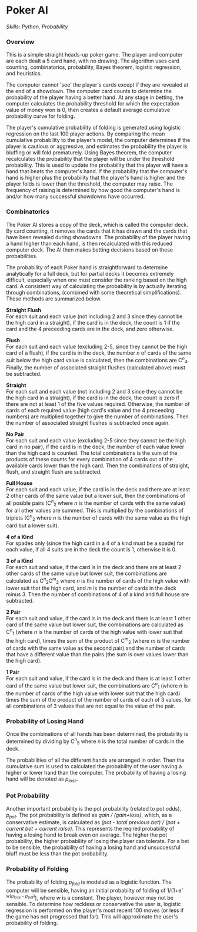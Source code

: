 # Poker AI
*Skills: Python, Probability*

### Overview
This is a simple straight heads-up poker game. The player and computer are each dealt a 5 card hand, with no drawing. The algorithm uses card counting, combinatorics, probability, Bayes theorem, logistic regression, and heuristics.

The computer cannot 'see' the player's cards except if they are revealed at the end of a showdown. The computer card counts to determine the probability of the player having a better hand. At any stage in betting, the computer calculates the probability threshold for which the expectation value of money won is 0, then creates a default average cumulative probability curve for folding.

The player's cumulative probability of folding is generated using logistic regression on the last 100 player actions. By comparing the mean cumulative probability to the player's model, the computer determines if the player is cautious or aggressive, and estimates the probability the player is bluffing or will fold prematurely. Using Bayes theorem, the computer recalculates the probability that the player will be under the threshold probability. This is used to update the probability that the player will have a hand that beats the computer's hand. If the probability that the computer's hand is higher plus the probability that the player's hand is higher and the player folds is lower than the threshold, the computer may raise. The frequency of raising is determined by how good the computer's hand is and/or how many successful showdowns have occurred.

### Combinatorics
The Poker AI stores a copy of the deck, which is called the computer deck. By card counting, it removes the cards that it has drawn and the cards that have been revealed during showdowns. The probability of the player having a hand higher than each hand, is then recalculated with this reduced computer deck. The AI then makes betting decisions based on these probabilities.

The probability of each Poker hand is straightforward to determine analytically for a full deck, but for partial decks it becomes extremely difficult, especially when one must consider the ranking based on the high card. A consistent way of calculating the probability is by actually iterating through combinations, (combined with some theoretical simplifications). These methods are summarized below.

__Straight Flush__\
For each suit and each value (not including 2 and 3 since they cannot be the high card in a straight), if the card is in the deck, the count is 1 if the card and the 4 preceeding cards are in the deck, and zero otherwise. 

__Flush__\
For each suit and each value (excluding 2-5, since they cannot be the high card of a flush), if the card is in the deck, the number *n* of cards of the same suit below the high card value is calculated, then the combinations are C<sup>*n*</sup><sub>4</sub>. Finally, the number of associated straight flushes (calculated above) must be subtracted.

__Straight__\
For each suit and each value (not including 2 and 3 since they cannot be the high card in a straight), if the card is in the deck, the count is zero if there are not at least 1 of the five values required. Otherwise, the number of cards of each required value (high card's value and the 4 preceeding numbers) are multiplied together to give the number of combinations. Then the number of associated straight flushes is subtracted once again.

__No Pair__\
For each suit and each value (excluding 2-5 since they cannot be the high card in no pair), if the card is in the deck, the number of each value lower than the high card is counted. The total combinations is the sum of the products of these counts for every combination of 4 cards out of the available cards lower than the high card. Then the combinations of straight, flush, and straight flush are subtracted.

__Full House__\
For each suit and each value, if the card is in the deck and there are at least 2 other cards of the same value but a lower suit, then the combinations of all posible pairs (C<sup>*n*</sup><sub>2</sub> where *n* is the number of cards with the same value) for all other values are summed. This is multiplied by the combinations of triplets (C<sup>*n*</sup><sub>2</sub> where *n* is the number of cards with the same value as the high card but a lower suit).

__4 of a Kind__\
For spades only (since the high card in a 4 of a kind must be a spade) for each value, if all 4 suits are in the deck the count is 1, otherwise it is 0.

__3 of a Kind__\
For each suit and value, if the card is in the deck and there are at least 2 other cards of the same value but lower suit, the combinations are calculated as C<sup>*n*</sup><sub>2</sub>C<sup>*m*</sup><sub>2</sub> where *n* is the number of cards of the high value with lower suit that the high card, and *m* is the number of cards in the deck minus 3. Then the number of combinations of 4 of a kind and full house are subtracted.

__2 Pair__\
For each suit and value, if the card is in the deck and there is at least 1 other card of the same value but lower suit, the combinations are calculated as C<sup>*n*</sup><sub>1</sub> (where *n* is the number of cards of the high value with lower suit that the high card), times the sum of the product of C<sup>*m*</sup><sub>2</sub> (where *m* is the number of cards with the same value as the second pair) and the number of cards that have a different value than the pairs (the sum is over values lower than the high card).

__1 Pair__\
For each suit and value, if the card is in the deck and there is at least 1 other card of the same value but lower suit, the combinations are C<sup>*n*</sup><sub>1</sub> (where *n* is the number of cards of the high value with lower suit that the high card) times the sum of the product of the number of cards of each of 3 values, for all combinations of 3 values that are not equal to the value of the pair.


### Probability of Losing Hand
Once the combinations of all hands has been determined, the probability is determined by dividing by C<sup>*n*</sup><sub>5</sub> where *n* is the total number of cards in the deck.

The probabilities of all the different hands are arranged in order. Then the cumulative sum is used to calculated the probability of the user having a higher or lower hand than the computer. The probability of having a losing hand will be denoted as *p<sub>lose</sub>*.

### Pot Probability
Another important probability is the pot probability (related to pot odds), *p<sub>pot</sub>*. The pot probability is defined as *gain / (gain+loss)*, which, as a conservative estimate, is calculated as *(pot - total previous bet) / (pot + current bet + current raise)*. This represents the reqired probability of having a losing hand to break even on average. The higher the pot probability, the higher probability of losing the player can tolerate. For a bet to be sensible, the probability of having a losing hand and unsuccessful bluff must be less than the pot probability.

### Probability of Folding
The probability of folding *p<sub>fold</sub>* is modeled as a logistic function. The computer will be sensible, having an initial probabilty of folding of 1/(1+e<sup>-*w*(*p<sub>lose</sub>* - *p<sub>pot</sub>*)</sup>), where *w* is a constant. The player, however may not be sensible. To determine how reckless or conservative the user is, logistic regression is performed on the player's most recent 100 moves (or less if the game has not progressed that far). This will approximate the user's probability of folding.









